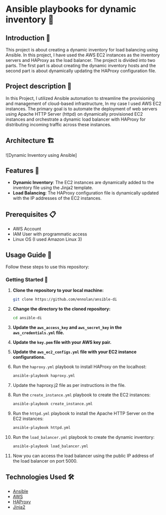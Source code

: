 # Ansible playbooks for dynamic inventory 🚀

## Introduction 📝

This project is about creating a dynamic inventory for load balancing using Ansible. In this project, I have used the AWS EC2 instances as the inventory servers and HAProxy as the load balancer. The project is divided into two parts. The first part is about creating the dynamic inventory hosts and the second part is about dynamically updating the HAProxy configuration file.

## Project description 📄

In this Project, I utilized Ansible automation to streamline the provisioning and management of cloud-based infrastructure, In my case I used AWS EC2 instances. The primary goal is to automate the deployment of web servers using Apache HTTP Server (httpd) on dynamically provisioned EC2 instances and orchestrate a dynamic load balancer with HAProxy for distributing incoming traffic across these instances.

## Architecture 🏗️

![Dynamic Inventory using Ansible]

## Features 🌟

- **Dynamic Inventory**: The EC2 instances are dynamically added to the inventory file using the Jinja2 template.
- **Load Balancing**: The HAProxy configuration file is dynamically updated with the IP addresses of the EC2 instances.


## Prerequisites 📋

- AWS Account
- IAM User with programmatic access
- Linux OS (I used Amazon Linux 3)

## Usage Guide 📖

Follow these steps to use this repository:

### Getting Started 🚦

1. **Clone the repository to your local machine:**

   ```bash
   git clone https://github.com/ennolan/ansible-di
    ```

2. **Change the directory to the cloned repository:**

    ```bash
    cd ansible-di
    ```
3. **Update the `aws_access_key` and `aws_secret_key` in the `aws_credentials.yml` file.**

4. **Update the `key.pem` file with your AWS key pair.**

5. **Update the `aws_ec2_configs.yml` file with your EC2 instance configurations.**

6. Run the `haproxy.yml` playbook to install HAProxy on the localhost:

    ```bash
    ansible-playbook haproxy.yml
    ```
7. Update the haproxy.j2 file as per instructions in the file.

8. Run the `create_instance.yml` playbook to create the EC2 instances:

    ```bash
    ansible-playbook create_instance.yml
    ```
9. Run the `httpd.yml` playbook to install the Apache HTTP Server on the EC2 instances:

    ```bash
    ansible-playbook httpd.yml
    ```
10. Run the `load_balancer.yml` playbook to create the dynamic inventory:

    ```bash
    ansible-playbook load_balancer.yml
    ```
11. Now you can access the load balancer using the public IP address of the load balancer on port 5000.


## Technologies Used 🛠️

- [Ansible](http://ansible.com)
- [AWS](http://aws.amazon.com)
- [HAProxy](https://www.haproxy.org/)
- [Jinja2](https://jinja.palletsprojects.com/en/3.0.x/)
